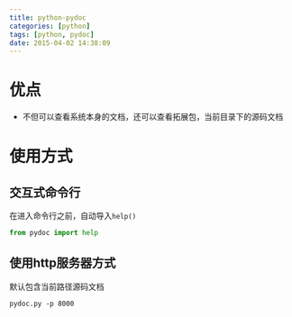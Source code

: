 ```yaml
---
title: python-pydoc
categories: [python]
tags: [python, pydoc]
date: 2015-04-02 14:38:09
---
```


# 优点

-   不但可以查看系统本身的文档，还可以查看拓展包，当前目录下的源码文档

# 使用方式

## 交互式命令行

在进入命令行之前，自动导入`help()`

```python
from pydoc import help
```

## 使用http服务器方式

默认包含当前路径源码文档

    pydoc.py -p 8000
